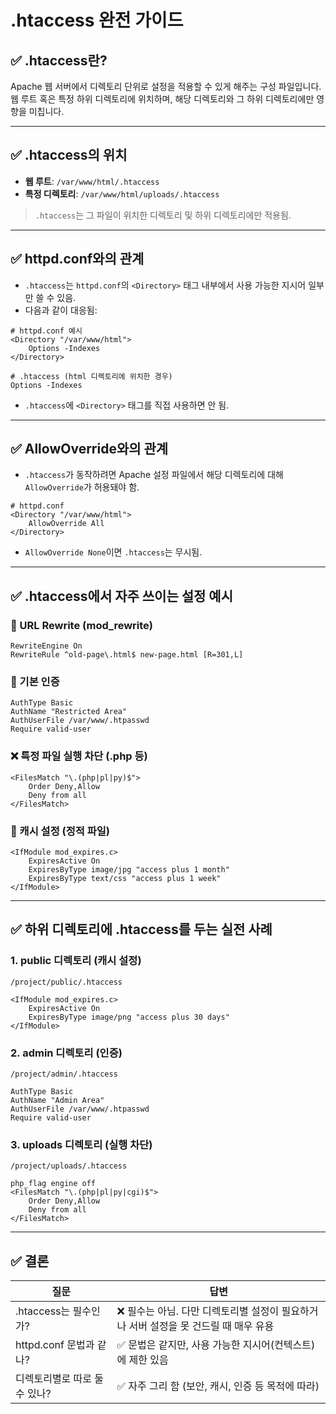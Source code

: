 
# .htaccess 완전 가이드

## ✅ .htaccess란?
Apache 웹 서버에서 디렉토리 단위로 설정을 적용할 수 있게 해주는 구성 파일입니다.  
웹 루트 혹은 특정 하위 디렉토리에 위치하며, 해당 디렉토리와 그 하위 디렉토리에만 영향을 미칩니다.

---

## ✅ .htaccess의 위치
- **웹 루트**: `/var/www/html/.htaccess`
- **특정 디렉토리**: `/var/www/html/uploads/.htaccess`

> `.htaccess`는 그 파일이 위치한 디렉토리 및 하위 디렉토리에만 적용됨.

---

## ✅ httpd.conf와의 관계

- `.htaccess`는 `httpd.conf`의 `<Directory>` 태그 내부에서 사용 가능한 지시어 일부만 쓸 수 있음.
- 다음과 같이 대응됨:

```
# httpd.conf 예시
<Directory "/var/www/html">
    Options -Indexes
</Directory>

# .htaccess (html 디렉토리에 위치한 경우)
Options -Indexes
```

- `.htaccess`에 `<Directory>` 태그를 직접 사용하면 안 됨.

---

## ✅ AllowOverride와의 관계

- `.htaccess`가 동작하려면 Apache 설정 파일에서 해당 디렉토리에 대해 `AllowOverride`가 허용돼야 함.

```
# httpd.conf
<Directory "/var/www/html">
    AllowOverride All
</Directory>
```

- `AllowOverride None`이면 `.htaccess`는 무시됨.

---

## ✅ .htaccess에서 자주 쓰이는 설정 예시

### 🔁 URL Rewrite (mod_rewrite)
```
RewriteEngine On
RewriteRule ^old-page\.html$ new-page.html [R=301,L]
```

### 🔐 기본 인증
```
AuthType Basic
AuthName "Restricted Area"
AuthUserFile /var/www/.htpasswd
Require valid-user
```

### ❌ 특정 파일 실행 차단 (.php 등)
```
<FilesMatch "\.(php|pl|py)$">
    Order Deny,Allow
    Deny from all
</FilesMatch>
```

### 📄 캐시 설정 (정적 파일)
```
<IfModule mod_expires.c>
    ExpiresActive On
    ExpiresByType image/jpg "access plus 1 month"
    ExpiresByType text/css "access plus 1 week"
</IfModule>
```

---

## ✅ 하위 디렉토리에 .htaccess를 두는 실전 사례

### 1. public 디렉토리 (캐시 설정)
`/project/public/.htaccess`
```
<IfModule mod_expires.c>
    ExpiresActive On
    ExpiresByType image/png "access plus 30 days"
</IfModule>
```

### 2. admin 디렉토리 (인증)
`/project/admin/.htaccess`
```
AuthType Basic
AuthName "Admin Area"
AuthUserFile /var/www/.htpasswd
Require valid-user
```

### 3. uploads 디렉토리 (실행 차단)
`/project/uploads/.htaccess`
```
php_flag engine off
<FilesMatch "\.(php|pl|py|cgi)$">
    Order Deny,Allow
    Deny from all
</FilesMatch>
```

---

## ✅ 결론

| 질문 | 답변 |
|-------|-------|
| .htaccess는 필수인가? | ❌ 필수는 아님. 다만 디렉토리별 설정이 필요하거나 서버 설정을 못 건드릴 때 매우 유용 |
| httpd.conf 문법과 같나? | ✅ 문법은 같지만, 사용 가능한 지시어(컨텍스트)에 제한 있음 |
| 디렉토리별로 따로 둘 수 있나? | ✅ 자주 그리 함 (보안, 캐시, 인증 등 목적에 따라) |

